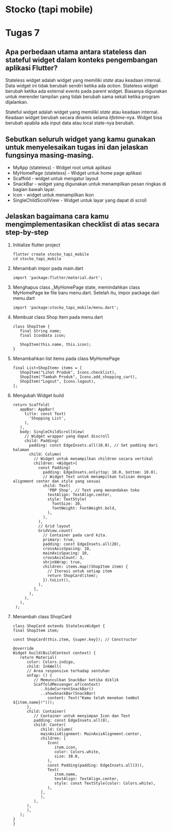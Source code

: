 # Stocko (tapi mobile)

# Tugas 7

## Apa perbedaan utama antara stateless dan stateful widget dalam konteks pengembangan aplikasi Flutter?

Stateless widget adalah widget yang memiliki <i>state</i> atau keadaan internal. Data widget ini tidak berubah sendiri ketika ada <i>action</i>. Stateless widget berubah ketika ada external events pada parent widget. Biasanya digunakan untuk merender tampilan yang tidak berubah sama sekali ketika program dijalankan.

Stateful widget adalah widget yang memiliki <i>state</i> atau keadaan internal. Keadaan widget berubah secara dinamis selama <i>lifetime</i>-nya. Widget bisa berubah apabila ada input data atau local state-nya berubah.

## Sebutkan seluruh widget yang kamu gunakan untuk menyelesaikan tugas ini dan jelaskan fungsinya masing-masing.

- MyApp (stateless) - Widget root untuk aplikasi
- MyHomePage (stateless) - Widget untuk home page aplikasi
- Scaffold - widget untuk mengatur layout
- SnackBar - widget yang digunakan untuk menampilkan pesan ringkas di bagian bawah layar.
- Icon - widget untuk menampilkan ikon
- SingleChildScrollView - Widget untuk layar yang dapat di scroll

## Jelaskan bagaimana cara kamu mengimplementasikan checklist di atas secara step-by-step

1. Initialize flutter project

   ```
   flutter create stocko_tapi_mobile
   cd stocko_tapi_mobile
   ```

2. Menambah impor pada main.dart
   ```
   import 'package:flutter/material.dart';
   ```
3. Menghapus class \_MyHomePage state, memindahkan class MyHomePage ke file baru menu.dart. Setelah itu, impor package dari menu.dart

   ```
   import 'package:stocko_tapi_mobile/menu.dart';
   ```

4. Membuat class Shop Item pada menu.dart

   ```
   class ShopItem {
      final String name;
      final IconData icon;

      ShopItem(this.name, this.icon);
   }
   ```

5. Menambahkan list items pada class MyHomePage

   ```
   final List<ShopItem> items = [
      ShopItem("Lihat Produk", Icons.checklist),
      ShopItem("Tambah Produk", Icons.add_shopping_cart),
      ShopItem("Logout", Icons.logout),
   ];
   ```

6. Mengubah Widget build

   ```
   return Scaffold(
      appBar: AppBar(
        title: const Text(
          'Shopping List',
        ),
      ),
      body: SingleChildScrollView(
        // Widget wrapper yang dapat discroll
        child: Padding(
          padding: const EdgeInsets.all(10.0), // Set padding dari halaman
          child: Column(
            // Widget untuk menampilkan children secara vertikal
            children: <Widget>[
              const Padding(
                padding: EdgeInsets.only(top: 10.0, bottom: 10.0),
                // Widget Text untuk menampilkan tulisan dengan alignment center dan style yang sesuai
                child: Text(
                  'PBP Shop', // Text yang menandakan toko
                  textAlign: TextAlign.center,
                  style: TextStyle(
                    fontSize: 30,
                    fontWeight: FontWeight.bold,
                  ),
                ),
              ),
              // Grid layout
              GridView.count(
                // Container pada card kita.
                primary: true,
                padding: const EdgeInsets.all(20),
                crossAxisSpacing: 10,
                mainAxisSpacing: 10,
                crossAxisCount: 3,
                shrinkWrap: true,
                children: items.map((ShopItem item) {
                  // Iterasi untuk setiap item
                  return ShopCard(item);
                }).toList(),
              ),
            ],
          ),
        ),
      ),
    );
   ```

7. Menambah class ShopCard

   ```
   class ShopCard extends StatelessWidget {
   final ShopItem item;

   const ShopCard(this.item, {super.key}); // Constructor

   @override
   Widget build(BuildContext context) {
      return Material(
         color: Colors.indigo,
         child: InkWell(
         // Area responsive terhadap sentuhan
         onTap: () {
            // Memunculkan SnackBar ketika diklik
            ScaffoldMessenger.of(context)
               ..hideCurrentSnackBar()
               ..showSnackBar(SnackBar(
                  content: Text("Kamu telah menekan tombol ${item.name}!")));
         },
         child: Container(
            // Container untuk menyimpan Icon dan Text
            padding: const EdgeInsets.all(8),
            child: Center(
               child: Column(
               mainAxisAlignment: MainAxisAlignment.center,
               children: [
                  Icon(
                     item.icon,
                     color: Colors.white,
                     size: 30.0,
                  ),
                  const Padding(padding: EdgeInsets.all(3)),
                  Text(
                     item.name,
                     textAlign: TextAlign.center,
                     style: const TextStyle(color: Colors.white),
                  ),
               ],
               ),
            ),
         ),
         ),
      );
   }
   }
   ```
